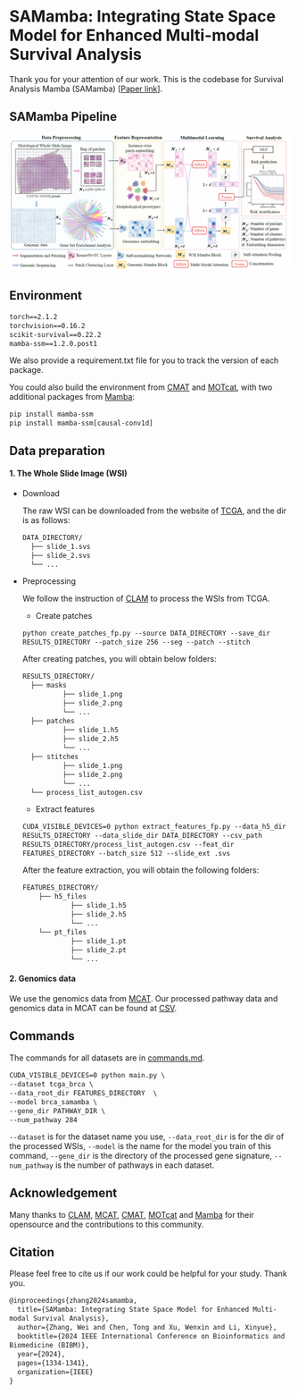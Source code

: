 # SAMamba: Integrating State Space Model for Enhanced Multi-modal Survival Analysis

Thank you for your attention of our work. This is the codebase for Survival Analysis Mamba (SAMamba) [[Paper link](https://ieeexplore.ieee.org/document/10822595)].



## SAMamba Pipeline

![image-20241021201221146](./img/framework.png)



## Environment

``````
torch==2.1.2
torchvision==0.16.2
scikit-survival==0.22.2
mamba-ssm==1.2.0.post1
``````

We also provide a requirement.txt file for you to track the version of each package.

You could also build the environment from [CMAT](https://github.com/FT-ZHOU-ZZZ/CMTA/tree/main) and [MOTcat](https://github.com/Innse/MOTCat/tree/main), with two additional packages from [Mamba](https://github.com/state-spaces/mamba):

``````
pip install mamba-ssm
pip install mamba-ssm[causal-conv1d]
``````



## Data preparation

#### 1. The Whole Slide Image (WSI)

- Download

  The raw WSI can be downloaded from the website of [TCGA](https://portal.gdc.cancer.gov/), and the dir is as follows:

  ```
  DATA_DIRECTORY/
  	├── slide_1.svs
  	├── slide_2.svs
  	└── ...
  ```

- Preprocessing

  We follow the instruction of [CLAM](https://github.com/mahmoodlab/CLAM) to process the WSIs from TCGA.

  - Create patches

  ```
  python create_patches_fp.py --source DATA_DIRECTORY --save_dir RESULTS_DIRECTORY --patch_size 256 --seg --patch --stitch 
  ```

  After creating patches, you will obtain below folders:

  ```
  RESULTS_DIRECTORY/
  	├── masks
      		├── slide_1.png
      		├── slide_2.png
      		└── ...
  	├── patches
      		├── slide_1.h5
      		├── slide_2.h5
      		└── ...
  	├── stitches
      		├── slide_1.png
      		├── slide_2.png
      		└── ...
  	└── process_list_autogen.csv
  ```

  - Extract features

  ```
  CUDA_VISIBLE_DEVICES=0 python extract_features_fp.py --data_h5_dir RESULTS_DIRECTORY --data_slide_dir DATA_DIRECTORY --csv_path RESULTS_DIRECTORY/process_list_autogen.csv --feat_dir FEATURES_DIRECTORY --batch_size 512 --slide_ext .svs
  ```

  After the feature extraction, you will obtain the following folders:

  ```
  FEATURES_DIRECTORY/
      ├── h5_files
              ├── slide_1.h5
              ├── slide_2.h5
              └── ...
      └── pt_files
              ├── slide_1.pt
              ├── slide_2.pt
              └── ...
  ```

#### 2. Genomics data

We use the genomics data from [MCAT](https://github.com/mahmoodlab/MCAT). Our processed pathway data and genomics data in MCAT can be found at [CSV](./csv).



## Commands

The commands for all datasets are in [commands.md](./script/commands.md).

```
CUDA_VISIBLE_DEVICES=0 python main.py \
--dataset tcga_brca \ 
--data_root_dir FEATURES_DIRECTORY  \
--model brca_samamba \ 
--gene_dir PATHWAY_DIR \
--num_pathway 284 
```

`--dataset` is for the dataset name you use, `--data_root_dir` is for the dir of the processed  WSIs, `--model` is the name for the model you train of this command, `--gene_dir` is the directory of the processed gene signature, `--num_pathway` is the number of pathways in each dataset.



## Acknowledgement

Many thanks to [CLAM](https://github.com/mahmoodlab/CLAM), [MCAT](https://github.com/mahmoodlab/MCAT), [CMAT](https://github.com/FT-ZHOU-ZZZ/CMTA/tree/main), [MOTcat](https://github.com/Innse/MOTCat/tree/main) and [Mamba](https://github.com/state-spaces/mamba) for their opensource and the contributions to this community.



## Citation 

Please feel free to cite us if our work could be helpful for your study. Thank you.

```
@inproceedings{zhang2024samamba,
  title={SAMamba: Integrating State Space Model for Enhanced Multi-modal Survival Analysis},
  author={Zhang, Wei and Chen, Tong and Xu, Wenxin and Li, Xinyue},
  booktitle={2024 IEEE International Conference on Bioinformatics and Biomedicine (BIBM)},
  year={2024},
  pages={1334-1341},
  organization={IEEE}
}
```
